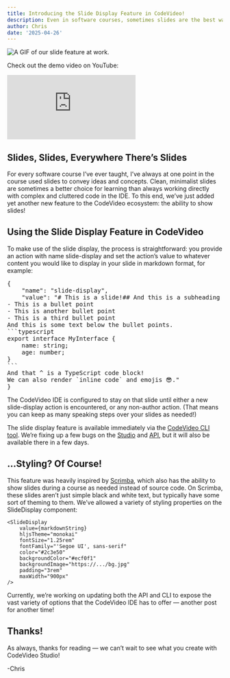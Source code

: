```yaml
---
title: Introducing the Slide Display Feature in CodeVideo!
description: Even in software courses, sometimes slides are the best way to learn!
author: Chris
date: '2025-04-26'
---
```


![A GIF of our slide feature at work.](https://cdn-images-1.medium.com/max/3840/1*rJ7g19Hn4aj6gaYrkD05Cw.gif)

Check out the demo video on YouTube:

<iframe src="https://youtu.be/1duE604MGHs" frameborder=0></iframe>

## Slides, Slides, Everywhere There’s Slides

For every software course I’ve ever taught, I’ve always at one point in the course used slides to convey ideas and concepts. Clean, minimalist slides are sometimes a better choice for learning than always working directly with complex and cluttered code in the IDE. To this end, we’ve just added yet another new feature to the CodeVideo ecosystem: the ability to show slides!

## Using the Slide Display Feature in CodeVideo

To make use of the slide display, the process is straightforward: you provide an action with name slide-display and set the action’s value to whatever content you would like to display in your slide in markdown format, for example:

<pre>
{
    "name": "slide-display",
    "value": "# This is a slide!## And this is a subheading
- This is a bullet point
- This is another bullet point
- This is a third bullet point
And this is some text below the bullet points.
```typescript
export interface MyInterface {
    name: string;
    age: number;
}
```
And that ^ is a TypeScript code block! 
We can also render `inline code` and emojis 😎."
}
</pre>

The CodeVideo IDE is configured to stay on that slide until either a new slide-display action is encountered, or any non-author action. (That means you can keep as many speaking steps over your slides as needed!)

The slide display feature is available immediately via the [CodeVideo CLI tool](https://github.com/codevideo/codevideo-cli). We’re fixing up a few bugs on the [Studio](https://github.com/codevideo/studio.codevideo.io) and [API](https://github.com/codevideo/codevideo-api), but it will also be available there in a few days.

## ...Styling? Of Course!

This feature was heavily inspired by [Scrimba](https://scrimba.com/home), which also has the ability to show slides during a course as needed instead of source code. On Scrimba, these slides aren’t just simple black and white text, but typically have some sort of theming to them. We’ve allowed a variety of styling properties on the SlideDisplay component:

```tsx
<SlideDisplay
    value={markdownString}
    hljsTheme="monokai"
    fontSize="1.25rem"
    fontFamily="'Segoe UI', sans-serif"
    color="#2c3e50"
    backgroundColor="#ecf0f1"
    backgroundImage="https://.../bg.jpg"
    padding="3rem"
    maxWidth="900px"
/>
```

Currently, we’re working on updating both the API and CLI to expose the vast variety of options that the CodeVideo IDE has to offer — another post for another time!

## Thanks!

As always, thanks for reading — we can’t wait to see what you create with CodeVideo Studio!

-Chris
